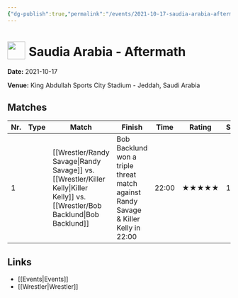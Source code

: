 ```yaml
---
{"dg-publish":true,"permalink":"/events/2021-10-17-saudia-arabia-aftermath/","title":"Saudia Arabia - Aftermath","noteIcon":"","created":"2025-08-11T09:30:58.454+02:00"}
---
```



# <img src="z_Images/ChokeSlam.png" width="40" style="vertical-align:bottom; margin-right:8px;">**Saudia Arabia - Aftermath**

**Date:** 2021-10-17

**Venue:** King Abdullah Sports City Stadium - Jeddah, Saudi Arabia

## Matches

| Nr. | Type | Match | Finish | Time | Rating | Score |
|-----|------|-------|--------|------|--------|-------|
| 1 |  | [[Wrestler/Randy Savage\|Randy Savage]] vs. [[Wrestler/Killer Kelly\|Killer Kelly]] vs. [[Wrestler/Bob Backlund\|Bob Backlund]] | Bob Backlund won a triple threat match against Randy Savage & Killer Kelly in  22:00 | 22:00 | ★★★★★ | 103 |

## Links
- [[Events\|Events]]
- [[Wrestler\|Wrestler]]
